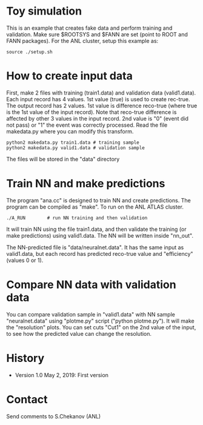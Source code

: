 # Toy simulation

This is an example that creates fake data and perform training and validation.
Make sure $ROOTSYS and $FANN are set (point to ROOT and FANN packages).
For the ANL cluster, setup this example as:

```
source ./setup.sh
```

# How to create input data 

First, make 2 files with training (train1.data) and validation data (valid1.data).
Each input record has 4 values. 1st value (true) is used to create rec-true. 
The output record has  2 values. 1st value is difference reco-true (where true is the 1st value
of the input record). Note that reco-true difference is affected by other 3 values 
in the input record.
2nd value is "0" (event did not pass) or "1" the event was correctly processed.
Read the file makedata.py where you can modify this transform.


```
python2 makedata.py train1.data # training sample
python2 makedata.py valid1.data # validation sample
```

The files will be stored in the "data" directory

# Train NN and make predictions 

The program "ana.cc" is designed to train NN and create predictions.
The program can be compiled as "make". To run on the ANL ATLAS cluster.

```
./A_RUN        # run NN training and then validation 
```
It will train NN  using the file train1.data, and then validate the training 
(or make predictions) using valid1.data.
The NN will be written inside "nn_out". 

The NN-predicted file is "data/neuralnet.data". It has the same input as valid1.data,
but each record has predicted reco-true value and "efficiency" (values 0 or 1).   

# Compare NN data with validation data

You can compare validation sample in "valid1.data" with NN sample "neuralnet.data" 
using "plotme.py" script ("python plotme.py"). It will make the "resolution" plots. 
You can set cuts "Cut1" on the 2nd value of the input, to see how the predicted value
can change the resolution.

# History

 - Version 1.0 May 2, 2019: First version

# Contact 
Send  comments to S.Chekanov (ANL)
